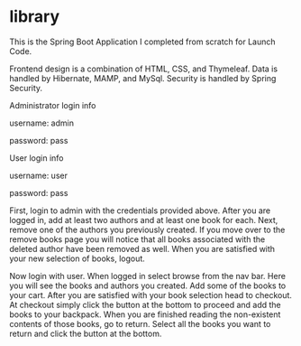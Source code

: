 # library
This is the Spring Boot Application I completed from scratch for Launch Code.

Frontend design is a combination of HTML, CSS, and Thymeleaf.
Data is handled by Hibernate, MAMP, and MySql.
Security is handled by Spring Security.


Administrator login info
  
  username: admin
  
  password: pass
 
User login info
  
  username: user
  
  password: pass
  
  
First, login to admin with the credentials provided above. After you are logged in, add at least two authors and 
at least one book for each. Next, remove one of the authors you previously created. If you move
over to the remove books page you will notice that all books associated with the deleted author have been removed as well. When
you are satisfied with your new selection of books, logout.

Now login with user. When logged in select browse from the nav bar. Here you will see the books and authors you created. Add some of the books to your cart.
After you are satisfied with your book selection head to checkout. At checkout simply click the button at the bottom to proceed and add the books to your backpack.
When you are finished reading the non-existent contents of those books, go to return. Select all the books you want to return and click the button at the bottom.
